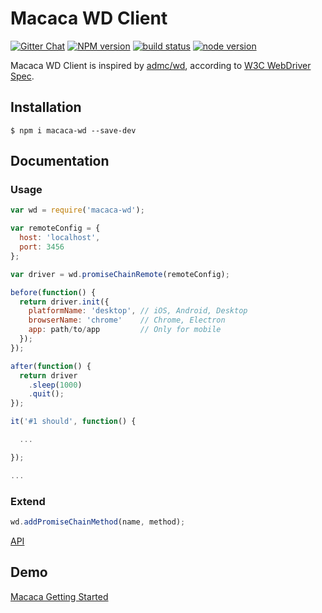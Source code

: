 # Macaca WD Client

[![Gitter Chat][gitter-image]][gitter-url]
[![NPM version][npm-image]][npm-url]
[![build status][travis-image]][travis-url]
[![node version][node-image]][node-url]

[npm-image]: https://img.shields.io/npm/v/macaca-wd.svg?style=flat-square
[npm-url]: https://npmjs.org/package/macaca-wd
[travis-image]: https://img.shields.io/travis/macacajs/macaca-wd.svg?style=flat-square
[travis-url]: https://travis-ci.org/macacajs/macaca-wd
[node-image]: https://img.shields.io/badge/node.js-%3E=_4-green.svg?style=flat-square
[node-url]: http://nodejs.org/download/
[gitter-image]: https://img.shields.io/badge/GITTER-join%20chat-green.svg?style=flat-square
[gitter-url]: https://gitter.im/alibaba/macaca

Macaca WD Client is inspired by [admc/wd](https://github.com/admc/wd), according to [W3C WebDriver Spec](https://w3c.github.io/webdriver/webdriver-spec.html).

## Installation

```shell
$ npm i macaca-wd --save-dev
```

## Documentation

### Usage

```js
var wd = require('macaca-wd');

var remoteConfig = {
  host: 'localhost',
  port: 3456
};

var driver = wd.promiseChainRemote(remoteConfig);

before(function() {
  return driver.init({
    platformName: 'desktop', // iOS, Android, Desktop
    browserName: 'chrome'    // Chrome, Electron
    app: path/to/app         // Only for mobile
  });
});

after(function() {
  return driver
    .sleep(1000)
    .quit();
});

it('#1 should', function() {

  ...

});

...

```

### Extend

```js
wd.addPromiseChainMethod(name, method);
```

[API](//macacajs.github.io/macaca-wd/)

## Demo

[Macaca Getting Started](//macacajs.github.io/getting-started.html)
